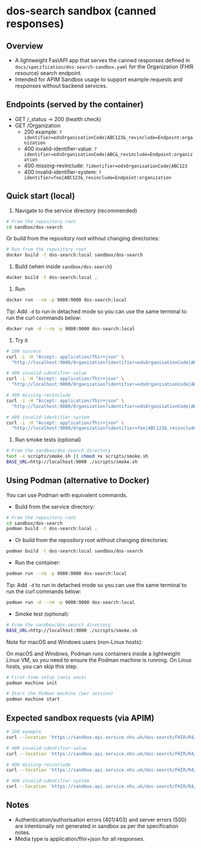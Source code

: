 # dos-search sandbox (canned responses)

## Overview

- A lightweight FastAPI app that serves the canned responses defined in `docs/specification/dos-search-sandbox.yaml` for the
  Organization (FHIR resource) search endpoint.
- Intended for APIM Sandbox usage to support example requests and responses without backend services.

## Endpoints (served by the container)

- GET /_status -> 200 (health check)
- GET /Organization
  - 200 example: `?identifier=odsOrganisationCode|ABC123&_revinclude=Endpoint:organization`
  - 400 invalid-identifier-value: `?identifier=odsOrganisationCode|ABC&_revinclude=Endpoint:organization`
  - 400 missing-revinclude: `?identifier=odsOrganisationCode|ABC123`
  - 400 invalid-identifier-system: `?identifier=foo|ABC123&_revinclude=Endpoint:organization`

## Quick start (local)

1. Navigate to the service directory (recommended)

```bash
# From the repository root
cd sandbox/dos-search
```

Or build from the repository root without changing directories:

```bash
# Run from the repository root
docker build -t dos-search:local sandbox/dos-search
```

1. Build (when inside `sandbox/dos-search`)

```bash
docker build -t dos-search:local .
```

1. Run

```bash
docker run --rm -p 9000:9000 dos-search:local
```

Tip: Add `-d` to run in detached mode so you can use the same terminal to run the curl commands below:

```bash
docker run -d --rm -p 9000:9000 dos-search:local
```

1. Try it

```bash
# 200 success
curl -i -H "Accept: application/fhir+json" \
  "http://localhost:9000/Organization?identifier=odsOrganisationCode|ABC123&_revinclude=Endpoint:organization"

# 400 invalid-identifier-value
curl -i -H "Accept: application/fhir+json" \
  "http://localhost:9000/Organization?identifier=odsOrganisationCode|ABC&_revinclude=Endpoint:organization"

# 400 missing-revinclude
curl -i -H "Accept: application/fhir+json" \
  "http://localhost:9000/Organization?identifier=odsOrganisationCode|ABC123"

# 400 invalid-identifier-system
curl -i -H "Accept: application/fhir+json" \
  "http://localhost:9000/Organization?identifier=foo|ABC123&_revinclude=Endpoint:organization"
```

1. Run smoke tests (optional)

```bash
# From the sandbox/dos-search directory
test -x scripts/smoke.sh || chmod +x scripts/smoke.sh
BASE_URL=http://localhost:9000 ./scripts/smoke.sh
```

## Using Podman (alternative to Docker)

You can use Podman with equivalent commands.

- Build from the service directory:

```bash
# From the repository root
cd sandbox/dos-search
podman build -t dos-search:local .
```

- Or build from the repository root without changing directories:

```bash
podman build -t dos-search:local sandbox/dos-search
```

- Run the container:

```bash
podman run --rm -p 9000:9000 dos-search:local
```

Tip: Add `-d` to run in detached mode so you can use the same terminal to run the curl commands below:

```bash
podman run -d --rm -p 9000:9000 dos-search:local
```

- Smoke test (optional):

```bash
# From the sandbox/dos-search directory
BASE_URL=http://localhost:9000 ./scripts/smoke.sh
```

Note for macOS and Windows users (non-Linux hosts):

On macOS and Windows, Podman runs containers inside a lightweight Linux VM, so you need to ensure the Podman machine is running. On Linux hosts, you can skip this step.

```bash
# First-time setup (only once)
podman machine init

# Start the Podman machine (per session)
podman machine start
```

## Expected sandbox requests (via APIM)

```bash
# 200 example
curl --location 'https://sandbox.api.service.nhs.uk/dos-search/FHIR/R4//Organization?identifier=odsOrganisationCode|ABC123&_revinclude=Endpoint:organization'

# 400 invalid-identifier-value
curl --location 'https://sandbox.api.service.nhs.uk/dos-search/FHIR/R4/Organization?identifier=odsOrganisationCode|ABC&_revinclude=Endpoint:organization'

# 400 missing-revinclude
curl --location 'https://sandbox.api.service.nhs.uk/dos-search/FHIR/R4//Organization?identifier=odsOrganisationCode|ABC123'

# 400 invalid-identifier-system
curl --location 'https://sandbox.api.service.nhs.uk/dos-search/FHIR/R4//Organization?identifier=foo|ABC123&_revinclude=Endpoint:organization'
```

## Notes

- Authentication/authorisation errors (401/403) and server errors (500) are intentionally not generated in sandbox as
  per the specification notes.
- Media type is application/fhir+json for all responses.
